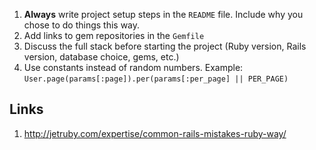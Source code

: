 1. **Always** write project setup steps in the `README` file. Include why you chose to do things this way.
2. Add links to gem repositories in the `Gemfile`
3. Discuss the full stack before starting the project (Ruby version, Rails version, database choice, gems, etc.)
1. Use constants instead of random numbers. Example: `User.page(params[:page]).per(params[:per_page] || PER_PAGE)`

## Links

1. http://jetruby.com/expertise/common-rails-mistakes-ruby-way/

